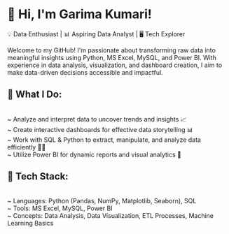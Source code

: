  <h1 align="left">👋 Hi, I'm Garima Kumari!</h1>

<p align="left">💡 Data Enthusiast | 📊 Aspiring Data Analyst | 🖥️ Tech Explorer</p>

<p align="left">Welcome to my GitHub! I'm passionate about transforming raw data into meaningful insights using Python, MS Excel, MySQL, and Power BI. With experience in data analysis, visualization, and dashboard creation, I aim to make data-driven decisions accessible and impactful.</p>

<h2 align="left">🔹 What I Do:</h2>
<br>~ Analyze and interpret data to uncover trends and insights 📈
<br>~ Create interactive dashboards for effective data storytelling 📊
<br>~ Work with SQL & Python to extract, manipulate, and analyze data efficiently 🐍💾
<br>~ Utilize Power BI for dynamic reports and visual analytics 🎨

<h2 align="left">🔹 Tech Stack:</h2>
<br>~ Languages: Python (Pandas, NumPy, Matplotlib, Seaborn), SQL
<br>~ Tools: MS Excel, MySQL, Power BI
<br>~ Concepts: Data Analysis, Data Visualization, ETL Processes, Machine Learning Basics

<!---
Garima-K27/Garima-K27 is a ✨ special ✨ repository because its `README.md` (this file) appears on your GitHub profile.
You can click the Preview link to take a look at your changes.
--->
